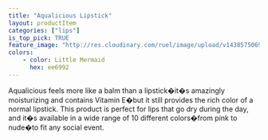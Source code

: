 ```yaml
---
title: "Aqualicious Lipstick"
layout: productItem
categories: ["lips"]
is_top_pick: TRUE
feature_image: "http://res.cloudinary.com/ruel/image/upload/v1438575069/fashion21/picture-39.jpg"
colors:
    - color: Little Mermaid
      hex: ee6992
---
```

Aqualicious feels more like a balm than a lipstick�it�s amazingly moisturizing and contains Vitamin E�but it still provides the rich color of a normal lipstick. This product is perfect for lips that go dry during the day, and it�s available in a wide range of 10 different colors�from pink to nude�to fit any social event.